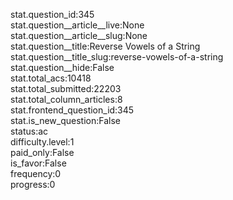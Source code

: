 stat.question_id:345  
stat.question__article__live:None  
stat.question__article__slug:None  
stat.question__title:Reverse Vowels of a String  
stat.question__title_slug:reverse-vowels-of-a-string  
stat.question__hide:False  
stat.total_acs:10418  
stat.total_submitted:22203  
stat.total_column_articles:8  
stat.frontend_question_id:345  
stat.is_new_question:False  
status:ac  
difficulty.level:1  
paid_only:False  
is_favor:False  
frequency:0  
progress:0  
